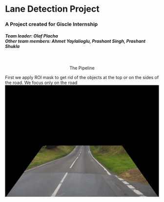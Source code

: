 # Lane Detection Project
<h3>A Project created for Giscle Internship</h3>

<h5>Team leader: Olaf Placha<br/>
Other team members: Ahmet Yaylalioglu, Prashant Singh, Prashant Shukla</h5><br/>

<p align='center'>The Pipeline</p>
First we apply ROI mask to get rid of the objects at the top or on the sides of the road. We focus only on the road
<img src='img/ROI.jpg'/>
